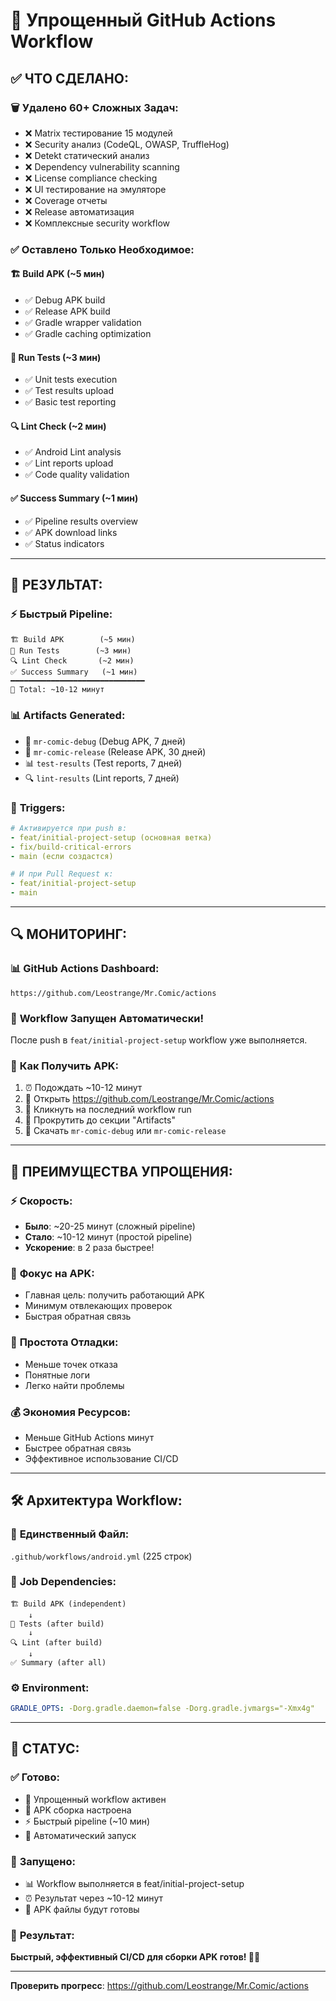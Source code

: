 # 🚀 Упрощенный GitHub Actions Workflow

## ✅ **ЧТО СДЕЛАНО:**

### 🗑️ **Удалено 60+ Сложных Задач:**
- ❌ Matrix тестирование 15 модулей 
- ❌ Security анализ (CodeQL, OWASP, TruffleHog)
- ❌ Detekt статический анализ
- ❌ Dependency vulnerability scanning
- ❌ License compliance checking
- ❌ UI тестирование на эмуляторе
- ❌ Coverage отчеты
- ❌ Release автоматизация
- ❌ Комплексные security workflow

### ✅ **Оставлено Только Необходимое:**

#### **🏗️ Build APK** (~5 мин)
- ✅ Debug APK build
- ✅ Release APK build  
- ✅ Gradle wrapper validation
- ✅ Gradle caching optimization

#### **🧪 Run Tests** (~3 мин)  
- ✅ Unit tests execution
- ✅ Test results upload
- ✅ Basic test reporting

#### **🔍 Lint Check** (~2 мин)
- ✅ Android Lint analysis
- ✅ Lint reports upload
- ✅ Code quality validation

#### **✅ Success Summary** (~1 мин)
- ✅ Pipeline results overview
- ✅ APK download links
- ✅ Status indicators

---

## 📱 **РЕЗУЛЬТАТ:**

### ⚡ **Быстрый Pipeline:**
```
🏗️ Build APK        (~5 мин)
🧪 Run Tests        (~3 мин) 
🔍 Lint Check       (~2 мин)
✅ Success Summary   (~1 мин)
━━━━━━━━━━━━━━━━━━━━━━━━━━━━━━
📱 Total: ~10-12 минут
```

### 📊 **Artifacts Generated:**
- 📱 `mr-comic-debug` (Debug APK, 7 дней)
- 📱 `mr-comic-release` (Release APK, 30 дней)
- 📊 `test-results` (Test reports, 7 дней)
- 🔍 `lint-results` (Lint reports, 7 дней)

### 🎯 **Triggers:**
```yaml
# Активируется при push в:
- feat/initial-project-setup (основная ветка)
- fix/build-critical-errors  
- main (если создастся)

# И при Pull Request к:
- feat/initial-project-setup
- main
```

---

## 🔍 **МОНИТОРИНГ:**

### 📊 **GitHub Actions Dashboard:**
```
https://github.com/Leostrange/Mr.Comic/actions
```

### 🚀 **Workflow Запущен Автоматически!**
После push в `feat/initial-project-setup` workflow уже выполняется.

### 📱 **Как Получить APK:**
1. ⏰ Подождать ~10-12 минут
2. 👀 Открыть https://github.com/Leostrange/Mr.Comic/actions
3. 🔽 Кликнуть на последний workflow run
4. 📁 Прокрутить до секции "Artifacts"
5. 📱 Скачать `mr-comic-debug` или `mr-comic-release`

---

## 🎉 **ПРЕИМУЩЕСТВА УПРОЩЕНИЯ:**

### ⚡ **Скорость:**
- **Было**: ~20-25 минут (сложный pipeline)
- **Стало**: ~10-12 минут (простой pipeline)
- **Ускорение**: в 2 раза быстрее!

### 🎯 **Фокус на APK:**
- Главная цель: получить работающий APK
- Минимум отвлекающих проверок
- Быстрая обратная связь

### 🔧 **Простота Отладки:**
- Меньше точек отказа
- Понятные логи
- Легко найти проблемы

### 💰 **Экономия Ресурсов:**
- Меньше GitHub Actions минут
- Быстрее обратная связь
- Эффективное использование CI/CD

---

## 🛠️ **Архитектура Workflow:**

### 📁 **Единственный Файл:**
`.github/workflows/android.yml` (225 строк)

### 🔄 **Job Dependencies:**
```
🏗️ Build APK (independent)
    ↓
🧪 Tests (after build)
    ↓
🔍 Lint (after build)
    ↓
✅ Summary (after all)
```

### ⚙️ **Environment:**
```yaml
GRADLE_OPTS: -Dorg.gradle.daemon=false -Dorg.gradle.jvmargs="-Xmx4g"
```

---

## 🎯 **СТАТУС:**

### ✅ **Готово:**
- 🤖 Упрощенный workflow активен
- 📱 APK сборка настроена
- ⚡ Быстрый pipeline (~10 мин)
- 🔄 Автоматический запуск

### 🚀 **Запущено:**
- 📊 Workflow выполняется в feat/initial-project-setup
- ⏰ Результат через ~10-12 минут
- 📱 APK файлы будут готовы

### 🎉 **Результат:**
**Быстрый, эффективный CI/CD для сборки APK готов! 📱🚀**

---

**Проверить прогресс**: https://github.com/Leostrange/Mr.Comic/actions